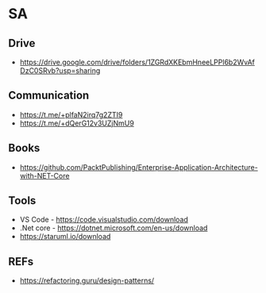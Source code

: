 # SA

## Drive
- https://drive.google.com/drive/folders/1ZGRdXKEbmHneeLPPl6b2WvAfDzC0SRvb?usp=sharing

## Communication
- https://t.me/+plfaN2irq7g2ZTI9
- https://t.me/+dQerG12v3UZjNmU9 

## Books
- https://github.com/PacktPublishing/Enterprise-Application-Architecture-with-NET-Core

## Tools
  - VS Code - https://code.visualstudio.com/download
  - .Net core - https://dotnet.microsoft.com/en-us/download
  - https://staruml.io/download 


## REFs
- https://refactoring.guru/design-patterns/
  
